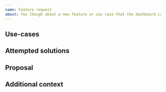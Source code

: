 ```yaml
---
name: Feature request
about: You though about a new feature or use case that the dashboard can cover
---
```


## Use-cases

<!--
Please describe the use-cases for the feature request.
-->

## Attempted solutions

<!--
Please describe the attempted solutions.
-->

## Proposal

<!--
What is your proposal for implementing the feature?
-->

## Additional context

<!--
Do you have anything to add?
-->
